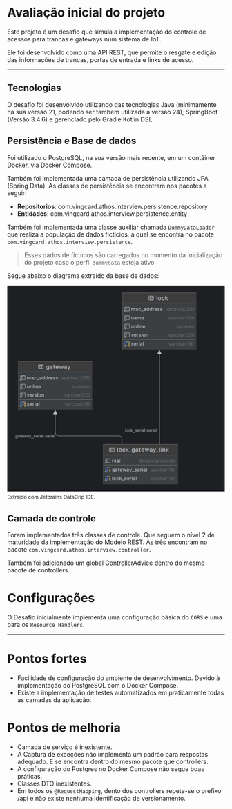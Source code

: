 # Avaliação inicial do projeto

Este projeto é um desafio que simula a implementação do controle de acessos para trancas
e gateways num sistema de IoT.

Ele foi desenvolvido como uma API REST, que permite o resgate e edição das informações de trancas,
portas de entrada e links de acesso.

--- 

## Tecnologias

O desafio foi desenvolvido utilizando das tecnologias Java (minimamente na sua versão 21,
podendo ser também utilizada a versão 24), SpringBoot (Versão 3.4.6) e gerenciado pelo Gradle Kotlin DSL.

## Persistência e Base de dados

Foi utilizado o PostgreSQL, na sua versão mais recente, em um contâiner Docker,
via Docker Compose.

Também foi implementada uma camada de persistência utilizando JPA (Spring Data).
As classes de persistência se encontram nos pacotes a seguir:

* **Repositorios**: com.vingcard.athos.interview.persistence.repository
* **Entidades**: com.vingcard.athos.interview.persistence.entity

Também foi implementada uma classe auxiliar chamada ``DummyDataLoader``
que realiza a população de dados fictícios, a qual se encontra no pacote ``com.vingcard.athos.interview.persistence``.

> Esses dados de fíctícios são carregados no momento da inicialização do projeto caso o perfil ``dummydata`` esteja
> ativo

Segue abaixo o diagrama extraído da base de dados:

![Database Diagram](../assets/database_diagram.png)
<small>Extraído com Jetbrains DataGrip IDE.</small>

## Camada de controle

Foram implementados três classes de controle. Que seguem o nível 2 de maturidade da
implementação do Modelo REST. As três encontram no pacote ``com.vingcard.athos.interview.controller``.

Também foi adicionado um global ControllerAdvice dentro do mesmo pacote
de controllers.

# Configurações

O Desafio inicialmente implementa uma configuração básica do ``CORS``
e uma para os ``Resource Handlers``.

---

# Pontos fortes

* Facilidade de configuração do ambiente de desenvolvimento. Devido à implementação do PostgreSQL com o Docker Compose.
* Existe a implementação de testes automatizados em praticamente todas as camadas da aplicação.

# Pontos de melhoria

* Camada de serviço é inexistente.
* A Captura de exceções não implementa um padrão para respostas adequado. E se encontra dentro do mesmo pacote que
  controllers.
* A configuração do Postgres no Docker Compose não segue boas práticas.
* Classes DTO inexistentes.
* Em todos os ``@RequestMapping``, dento dos controllers repete-se o prefixo /api e não existe nenhuma identificação de
  versionamento.

